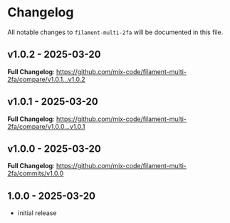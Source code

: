 # Changelog

All notable changes to `filament-multi-2fa` will be documented in this file.

## v1.0.2 - 2025-03-20

**Full Changelog**: https://github.com/mix-code/filament-multi-2fa/compare/v1.0.1...v1.0.2

## v1.0.1 - 2025-03-20

**Full Changelog**: https://github.com/mix-code/filament-multi-2fa/compare/v1.0.0...v1.0.1

## v1.0.0 - 2025-03-20

**Full Changelog**: https://github.com/mix-code/filament-multi-2fa/commits/v1.0.0

## 1.0.0 - 2025-03-20

- initial release
